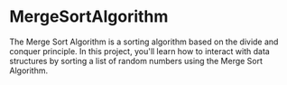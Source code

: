 # MergeSortAlgorithm
The Merge Sort Algorithm is a sorting algorithm based on the divide and conquer principle.  In this project, you'll learn how to interact with data structures by sorting a list of random numbers using the Merge Sort Algorithm.
